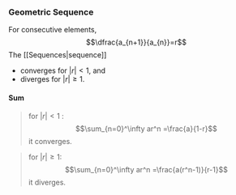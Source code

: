 ### Geometric Sequence

For consecutive elements,
$$\dfrac{a_{n+1}}{a_{n}}=r$$
The [[Sequences|sequence]]
- converges for $|r|<1$, and
- diverges for $|r|\geq1$.


#### Sum
> for $|r|<1$ :$$\sum_{n=0}^\infty ar^n =\frac{a}{1-r}$$ it converges.

> for $|r|\geq 1$:$$\sum_{n=0}^\infty ar^n =\frac{a(r^n-1)}{r-1}$$it diverges.

